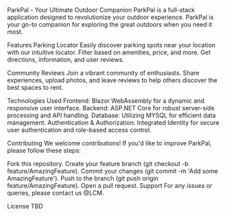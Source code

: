 ParkPal - Your Ultimate Outdoor Companion
ParkPal is a full-stack application designed to revolutionize your outdoor experience. ParkPal is your go-to companion for exploring the great outdoors when you need it most.

Features
Parking Locator
Easily discover parking spots near your location with our intuitive  locator. Filter based on amenities, price, and more. Get directions,  information, and user reviews.

Community Reviews
Join a vibrant community of  enthusiasts. Share experiences, upload photos, and leave reviews to help others discover the best spaces to rent.

Technologies Used
Frontend: Blazor WebAssembly for a dynamic and responsive user interface.
Backend: ASP.NET Core for robust server-side processing and API handling.
Database: Utilizing MYSQL for efficient data management.
Authentication & Authorization: Integrated Identity for secure user authentication and role-based access control.

Contributing
We welcome contributions! If you'd like to improve ParkPal, please follow these steps:

Fork this repository.
Create your feature branch (git checkout -b feature/AmazingFeature).
Commit your changes (git commit -m 'Add some AmazingFeature').
Push to the branch (git push origin feature/AmazingFeature).
Open a pull request.
Support
For any issues or queries, please contact us @LCM.

License
TBD
